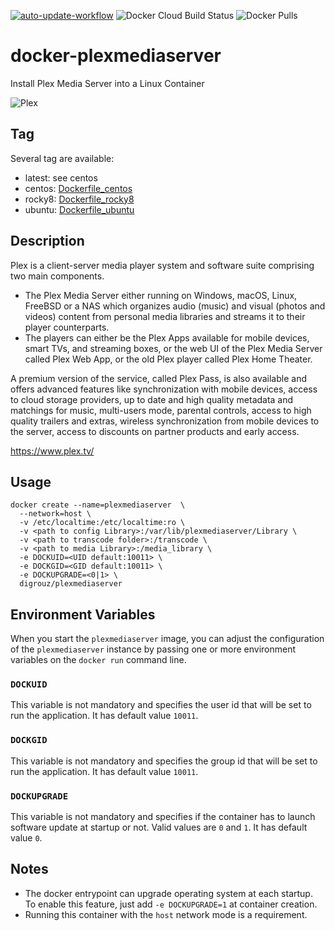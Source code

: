 [![auto-update-workflow](https://github.com/digrouz/docker-plexmediaserver/actions/workflows/auto-update.yml/badge.svg)](https://github.com/digrouz/docker-plexmediaserver/actions/workflows/auto-update.yml)
![Docker Cloud Build Status](https://img.shields.io/docker/cloud/build/digrouz/plexmediaserver)
![Docker Pulls](https://img.shields.io/docker/pulls/digrouz/plexmediaserver)

# docker-plexmediaserver
Install Plex Media Server into a Linux Container

![Plex](https://s3-us-west-2.amazonaws.com/kotis-estores/layouts/plex/plex-logo.png)

## Tag
Several tag are available:
* latest: see centos
* centos: [Dockerfile_centos](https://github.com/digrouz/docker-plexmediaserver/blob/master/Dockerfile_centos)
* rocky8: [Dockerfile_rocky8](https://github.com/digrouz/docker-plexmediaserver/blob/master/Dockerfile_rocky8)
* ubuntu: [Dockerfile_ubuntu](https://github.com/digrouz/docker-plexmediaserver/blob/master/Dockerfile_ubuntu)


## Description

Plex is a client-server media player system and software suite comprising two main components.

* The Plex Media Server either running on Windows, macOS, Linux, FreeBSD or a NAS which organizes audio (music) and visual (photos and videos) content from personal media libraries and streams it to their player counterparts.
* The players can either be the Plex Apps available for mobile devices, smart TVs, and streaming boxes, or the web UI of the Plex Media Server called Plex Web App, or the old Plex player called Plex Home Theater.

A premium version of the service, called Plex Pass, is also available and offers advanced features like synchronization with mobile devices, access to cloud storage providers, up to date and high quality metadata and matchings for music, multi-users mode, parental controls, access to high quality trailers and extras, wireless synchronization from mobile devices to the server, access to discounts on partner products and early access.

https://www.plex.tv/

## Usage
    docker create --name=plexmediaserver  \
      --network=host \
      -v /etc/localtime:/etc/localtime:ro \
      -v <path to config Library>:/var/lib/plexmediaserver/Library \
      -v <path to transcode folder>:/transcode \
      -v <path to media Library>:/media_library \
      -e DOCKUID=<UID default:10011> \
      -e DOCKGID=<GID default:10011> \
      -e DOCKUPGRADE=<0|1> \
      digrouz/plexmediaserver


## Environment Variables

When you start the `plexmediaserver` image, you can adjust the configuration of the `plexmediaserver` instance by passing one or more environment variables on the `docker run` command line.

### `DOCKUID`

This variable is not mandatory and specifies the user id that will be set to run the application. It has default value `10011`.

### `DOCKGID`

This variable is not mandatory and specifies the group id that will be set to run the application. It has default value `10011`.

### `DOCKUPGRADE`

This variable is not mandatory and specifies if the container has to launch software update at startup or not. Valid values are `0` and `1`. It has default value `0`.

## Notes

* The docker entrypoint can upgrade operating system at each startup. To enable this feature, just add `-e DOCKUPGRADE=1` at container creation.
* Running this container with the `host` network mode is a requirement.


